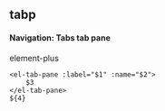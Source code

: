 ## tabp
#### Navigation: Tabs tab pane
element-plus <el-tab-pane>
```
<el-tab-pane :label="$1" :name="$2">
	$3
</el-tab-pane>
${4}
```